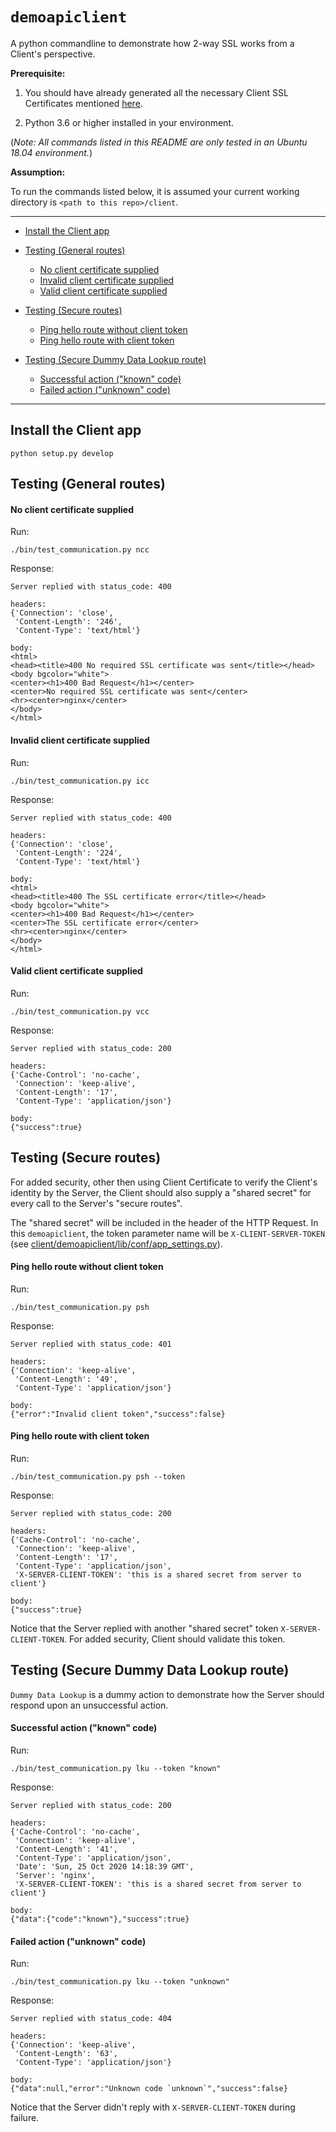 # `demoapiclient`

A python commandline to demonstrate how 2-way SSL works from a Client's perspective.

**Prerequisite:**

1. You should have already generated all the necessary Client SSL Certificates mentioned [here](https://github.com/oromico/2way-ssl-ref-implementation/blob/main/README.md#generate-self-signed-ca-certificates).

2. Python 3.6 or higher installed in your environment.

(_Note: All commands listed in this README are only tested in an Ubuntu 18.04 environment._)

**Assumption:**

To run the commands listed below, it is assumed your current working directory is `<path to this repo>/client`.

---
- [Install the Client app](#install-the-client-app)

- [Testing (General routes)](#testing-general-routes)
  - [No client certificate supplied](#no-client-certificate-supplied)
  - [Invalid client certificate supplied](#invalid-client-certificate-supplied)
  - [Valid client certificate supplied](#valid-client-certificate-supplied)

- [Testing (Secure routes)](#testing-secure-routes)
  - [Ping hello route without client token](#ping-hello-route-without-client-token)
  - [Ping hello route with client token](#ping-hello-route-with-client-token)

- [Testing (Secure Dummy Data Lookup route)](#testing-secure-dummy-data-lookup-route)
  - [Successful action ("known" code)](#successful-action-known-code)
  - [Failed action ("unknown" code)](#failed-action-unknown-code)
---

## Install the Client app

```
python setup.py develop
```

## Testing (General routes)

#### No client certificate supplied

Run:

```
./bin/test_communication.py ncc
```

Response:

```
Server replied with status_code: 400

headers:
{'Connection': 'close',
 'Content-Length': '246',
 'Content-Type': 'text/html'}

body:
<html>
<head><title>400 No required SSL certificate was sent</title></head>
<body bgcolor="white">
<center><h1>400 Bad Request</h1></center>
<center>No required SSL certificate was sent</center>
<hr><center>nginx</center>
</body>
</html>
```

#### Invalid client certificate supplied

Run:

```
./bin/test_communication.py icc
```

Response:

```
Server replied with status_code: 400

headers:
{'Connection': 'close',
 'Content-Length': '224',
 'Content-Type': 'text/html'}

body:
<html>
<head><title>400 The SSL certificate error</title></head>
<body bgcolor="white">
<center><h1>400 Bad Request</h1></center>
<center>The SSL certificate error</center>
<hr><center>nginx</center>
</body>
</html>
```

#### Valid client certificate supplied

Run:

```
./bin/test_communication.py vcc
```

Response:

```
Server replied with status_code: 200

headers:
{'Cache-Control': 'no-cache',
 'Connection': 'keep-alive',
 'Content-Length': '17',
 'Content-Type': 'application/json'}

body:
{"success":true}
```

## Testing (Secure routes)

For added security, other then using Client Certificate to verify the Client's identity by the Server, the Client
should also supply a "shared secret" for every call to the Server's "secure routes".

The "shared secret" will be included in the header of the HTTP Request. In this `demoapiclient`, the token
parameter name will be `X-CLIENT-SERVER-TOKEN` (see [client/demoapiclient/lib/conf/app_settings.py](https://github.com/oromico/2way-ssl-ref-implementation/blob/main/client/demoapiclient/lib/conf/app_settings.py)).

#### Ping hello route without client token

Run:

```
./bin/test_communication.py psh
```

Response:

```
Server replied with status_code: 401

headers:
{'Connection': 'keep-alive',
 'Content-Length': '49',
 'Content-Type': 'application/json'}

body:
{"error":"Invalid client token","success":false}
```

#### Ping hello route with client token

Run:

```
./bin/test_communication.py psh --token
```

Response:

```
Server replied with status_code: 200

headers:
{'Cache-Control': 'no-cache',
 'Connection': 'keep-alive',
 'Content-Length': '17',
 'Content-Type': 'application/json',
 'X-SERVER-CLIENT-TOKEN': 'this is a shared secret from server to client'}

body:
{"success":true}
```

Notice that the Server replied with another "shared secret" token `X-SERVER-CLIENT-TOKEN`. For added security, Client
should validate this token.


## Testing (Secure Dummy Data Lookup route)

`Dummy Data Lookup` is a dummy action to demonstrate how the Server should respond upon an unsuccessful action.

#### Successful action ("known" code)

Run:

```
./bin/test_communication.py lku --token "known"
```

Response:

```
Server replied with status_code: 200

headers:
{'Cache-Control': 'no-cache',
 'Connection': 'keep-alive',
 'Content-Length': '41',
 'Content-Type': 'application/json',
 'Date': 'Sun, 25 Oct 2020 14:18:39 GMT',
 'Server': 'nginx',
 'X-SERVER-CLIENT-TOKEN': 'this is a shared secret from server to client'}

body:
{"data":{"code":"known"},"success":true}
```

#### Failed action ("unknown" code)

Run:

```
./bin/test_communication.py lku --token "unknown"
```

Response:

```
Server replied with status_code: 404

headers:
{'Connection': 'keep-alive',
 'Content-Length': '63',
 'Content-Type': 'application/json'}

body:
{"data":null,"error":"Unknown code `unknown`","success":false}
```

Notice that the Server didn't reply with `X-SERVER-CLIENT-TOKEN` during failure.
